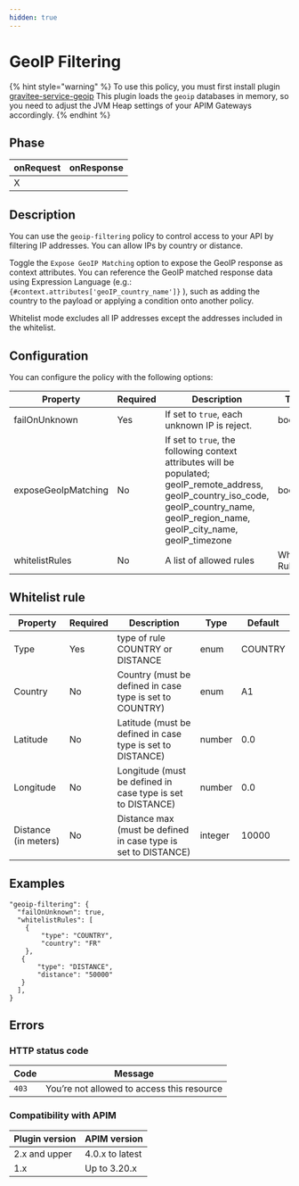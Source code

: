 ```yaml
---
hidden: true
---
```


# GeoIP Filtering

{% hint style="warning" %}
To use this policy, you must first install plugin [gravitee-service-geoip](https://download.gravitee.io/#plugins/services/) This plugin loads the `geoip` databases in memory, so you need to adjust the JVM Heap settings of your APIM Gateways accordingly.
{% endhint %}

## Phase <a href="#user-content-phase" id="user-content-phase"></a>

| onRequest | onResponse |
| --------- | ---------- |
| X         |            |

## Description <a href="#user-content-description" id="user-content-description"></a>

You can use the `geoip-filtering` policy to control access to your API by filtering IP addresses. You can allow IPs by country or distance.

Toggle the `Expose GeoIP Matching` option to expose the GeoIP response as context attributes. You can reference the GeoIP matched response data using Expression Language (e.g.: `{#context.attributes['geoIP_country_name']}` ), such as adding the country to the payload or applying a condition onto another policy.

Whitelist mode excludes all IP addresses except the addresses included in the whitelist.

## Configuration <a href="#user-content-configuration" id="user-content-configuration"></a>

You can configure the policy with the following options:

| Property            | Required | Description                                                                                                                                                                                            | Type           | Default |
| ------------------- | -------- | ------------------------------------------------------------------------------------------------------------------------------------------------------------------------------------------------------ | -------------- | ------- |
| failOnUnknown       | Yes      | If set to `true`, each unknown IP is reject.                                                                                                                                                           | boolean        | `true`  |
| exposeGeoIpMatching | No       | If set to `true`, the following context attributes will be populated; geoIP\_remote\_address, geoIP\_country\_iso\_code, geoIP\_country\_name, geoIP\_region\_name, geoIP\_city\_name, geoIP\_timezone | boolean        | `false` |
| whitelistRules      | No       | A list of allowed rules                                                                                                                                                                                | Whitelist Rule | `empty` |

## Whitelist rule <a href="#user-content-whitelist-rule" id="user-content-whitelist-rule"></a>

| Property             | Required | Description                                                    | Type    | Default |
| -------------------- | -------- | -------------------------------------------------------------- | ------- | ------- |
| Type                 | Yes      | type of rule COUNTRY or DISTANCE                               | enum    | COUNTRY |
| Country              | No       | Country (must be defined in case type is set to COUNTRY)       | enum    | A1      |
| Latitude             | No       | Latitude (must be defined in case type is set to DISTANCE)     | number  | 0.0     |
| Longitude            | No       | Longitude (must be defined in case type is set to DISTANCE)    | number  | 0.0     |
| Distance (in meters) | No       | Distance max (must be defined in case type is set to DISTANCE) | integer | 10000   |

## Examples <a href="#user-content-examples" id="user-content-examples"></a>

```
"geoip-filtering": {
  "failOnUnknown": true,
  "whitelistRules": [
    {
        "type": "COUNTRY",
        "country": "FR"
    },
   {
       "type": "DISTANCE",
       "distance": "50000"
   }
  ],
}
```

## Errors <a href="#user-content-errors" id="user-content-errors"></a>

### HTTP status code <a href="#user-content-http-status-code" id="user-content-http-status-code"></a>

| Code  | Message                                    |
| ----- | ------------------------------------------ |
| `403` | You’re not allowed to access this resource |

### Compatibility with APIM <a href="#user-content-compatibility-with-apim" id="user-content-compatibility-with-apim"></a>

| Plugin version | APIM version    |
| -------------- | --------------- |
| 2.x and upper  | 4.0.x to latest |
| 1.x            | Up to 3.20.x    |

